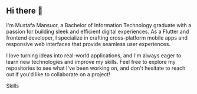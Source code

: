 ## Hi there 👋


 I'm Mustafa Mansuor, a Bachelor of Information Technology graduate with a passion for building sleek and efficient digital experiences. As a Flutter and frontend developer, I specialize in crafting cross-platform mobile apps and responsive web interfaces that provide seamless user experiences.

I love turning ideas into real-world applications, and I'm always eager to learn new technologies and improve my skills. Feel free to explore my repositories to see what I've been working on, and don't hesitate to reach out if you'd like to collaborate on a project!

Skills 


<!--
**triplem20/triplem20** is a ✨ _special_ ✨ repository because its `README.md` (this file) appears on your GitHub profile.

Here are some ideas to get you started:

- 🔭 I’m currently working on ...
- 🌱 I’m currently learning ...
- 👯 I’m looking to collaborate on ...
- 🤔 I’m looking for help with ...
- 💬 Ask me about ...
- 📫 How to reach me: ...
- 😄 Pronouns: ...
- ⚡ Fun fact: ...
-->
